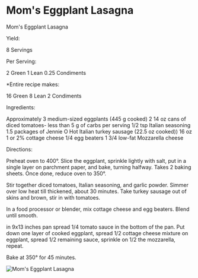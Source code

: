 # Mom's Eggplant Lasagna

Mom's Eggplant Lasagna

Yield:

8 Servings

Per Serving:

2 Green
1 Lean
0.25 Condiments

*Entire recipe makes:

16 Green
8 Lean
2 Condiments

Ingredients:

Approximately 3 medium-sized eggplants (445 g cooked)
2 14 oz cans of diced tomatoes- less than 5 g of carbs per serving
1/2 tsp Italian seasoning
1.5 packages of Jennie O Hot Italian turkey sausage (22.5 oz cooked))
16 oz 1 or 2% cottage cheese
1/4 egg beaters
1 3/4 low-fat Mozzarella cheese

Directions:

Preheat oven to 400°.
Slice the eggplant, sprinkle lightly with salt, put in a single layer on parchment paper, and bake, turning halfway. Takes 2 baking sheets.
Once done, reduce oven to 350°.

Stir together diced tomatoes, Italian seasoning, and garlic powder. Simmer over low heat till thickened, about 30 minutes.
Take turkey sausage out of skins and brown, stir in with tomatoes.

In a food processor or blender, mix cottage cheese and egg beaters. Blend until smooth.

in 9x13 inches pan spread 1/4 tomato sauce in the bottom of the pan. Put down one layer of cooked eggplant, spread 1/2 cottage cheese mixture on eggplant, spread 1/2 remaining sauce, sprinkle on 1/2 the mozzarella, repeat.

Bake at 350° for 45 minutes.

![Mom's Eggplant Lasagna](images/Mom's%20Eggplant%20Lasagna.png)

